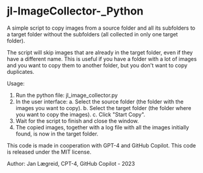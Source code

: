 # jl-ImageCollector-_Python

A simple script to copy images from a source folder and all its subfolders to a target folder without the subfolders (all collected in only one target folder).

The script will skip images that are already in the target folder, even if they have a different name. This is useful if you have a folder with a lot of images and you want to copy them to another folder, but you don't want to copy duplicates.

Usage:
1. Run the python file: jl_image_collector.py
2. In the user interface:
   a. Select the source folder (the folder with the images you want to copy).
   b. Select the target folder (the folder where you want to copy the images).
   c. Click "Start Copy".
4. Wait for the script to finish and close the window.
5. The copied images, together with a log file with all the images initially found, is now in the target folder.

This code is made in cooperation with GPT-4 and GitHub Copilot.
This code is released under the MIT license.

Author: Jan Lægreid, CPT-4, GitHub Copilot - 2023
